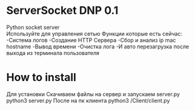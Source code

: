 # ServerSocket DNP 0.1
Python socket server   
Используйте для управления сетью
Функции которые есть сейчас:
-Система логов
-Создание HTTP Сервера
-Сбор и анализ ip mac hostname
-Вывод времени
-Очистка лога 
-И авто перезагрузка после выхода из терминала пользователя
# How to install
Для установки
Скачиваем файлы на сервер и запускаем server.py
python3 server.py
После на пк клиента 
python3 /Client/client.py
